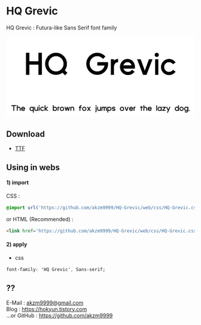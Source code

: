 HQ Grevic
=================
HQ Grevic : Futura-like Sans Serif font family

![title](https://github.com/akzm9999/HQ-Grevic/blob/master/HQ-Grevic-Title.png)<br>
![sample](https://github.com/akzm9999/HQ-Grevic/blob/master/HQ-Grevic-Sample.png)

## Download
 - [TTF](https://github.com/akzm9999/HQ-Grevic/releases/v1.0.0/HQ-Grevic-v1.0.0-all.zip)

## Using in webs
 
 #### 1) import
 CSS :
 ```css
 @import url('https://github.com/akzm9999/HQ-Grevic/web/css/HQ-Grevic.css');
 ```
 or
HTML (Recommended) :
 ```html
<link href='https://github.com/akzm9999/HQ-Grevic/web/css/HQ-Grevic.css' rel='stylesheet' type='text/css'>
```

#### 2) apply
- css
```css
font-family: 'HQ Grevic', Sans-serif;
```

## ??
E-Mail : akzm9999@gmail.com<br>
Blog : https://hokyun.tistory.com<br>
...or GitHub : https://github.com/akzm9999

